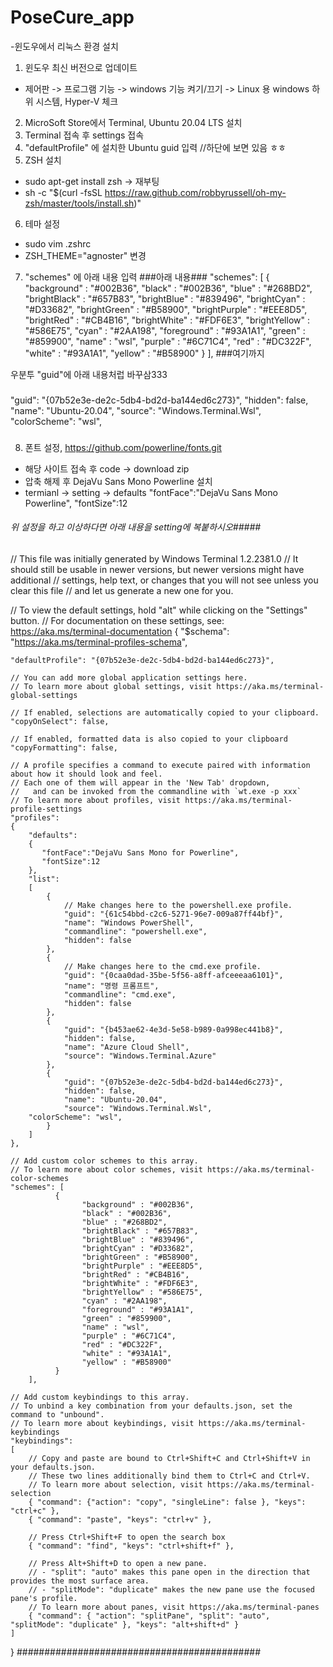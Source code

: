 
# PoseCure_app

-윈도우에서 리눅스 환경 설치

1. 윈도우 최신 버전으로 업데이트
 - 제어판 -> 프로그램 기능 -> windows 기능 켜기/끄기 -> Linux 용 windows 하위 시스템, Hyper-V 체크
2. MicroSoft Store에서 Terminal, Ubuntu 20.04 LTS 설치
3. Terminal 접속 후 settings 접속
4. "defaultProfile" 에 설치한 Ubuntu guid 입력 //하단에 보면 있음 ㅎㅎ
5. ZSH 설치
 - sudo apt-get install zsh -> 재부팅
 - sh -c "$(curl -fsSL https://raw.github.com/robbyrussell/oh-my-zsh/master/tools/install.sh)"
6. 테마 설정
 - sudo vim .zshrc
 - ZSH_THEME="agnoster" 변경
7. "schemes" 에 아래 내용 입력
###아래 내용###
"schemes": [
        {
             "background" : "#002B36",
             "black" : "#002B36",
             "blue" : "#268BD2",
             "brightBlack" : "#657B83",
             "brightBlue" : "#839496",
             "brightCyan" : "#D33682",
             "brightGreen" : "#B58900",
             "brightPurple" : "#EEE8D5",
             "brightRed" : "#CB4B16",
             "brightWhite" : "#FDF6E3",
             "brightYellow" : "#586E75",
             "cyan" : "#2AA198",
             "foreground" : "#93A1A1",
             "green" : "#859900",
             "name" : "wsl",
             "purple" : "#6C71C4",
             "red" : "#DC322F",
             "white" : "#93A1A1",
             "yellow" : "#B58900"
        }
    ],
###여기까지

우분투 "guid"에 아래 내용처럽 바꾸삼333
###
"guid": "{07b52e3e-de2c-5db4-bd2d-ba144ed6c273}",
                "hidden": false,
                "name": "Ubuntu-20.04",
                "source": "Windows.Terminal.Wsl",
	    "colorScheme": "wsl",
###

8. 폰트 설정, https://github.com/powerline/fonts.git
 - 해당 사이트 접속 후 code -> download zip
 - 압축 해제 후 DejaVu Sans Mono Powerline 설치
 - termianl -> setting -> defaults
           "fontFace":"DejaVu Sans Mono Powerline",
           "fontSize":12
           
###### 위 설정을 하고 이상하다면 아래 내용을 setting에 복붙하시오#####
// This file was initially generated by Windows Terminal 1.2.2381.0
// It should still be usable in newer versions, but newer versions might have additional
// settings, help text, or changes that you will not see unless you clear this file
// and let us generate a new one for you.

// To view the default settings, hold "alt" while clicking on the "Settings" button.
// For documentation on these settings, see: https://aka.ms/terminal-documentation
{
    "$schema": "https://aka.ms/terminal-profiles-schema",

    "defaultProfile": "{07b52e3e-de2c-5db4-bd2d-ba144ed6c273}",

    // You can add more global application settings here.
    // To learn more about global settings, visit https://aka.ms/terminal-global-settings

    // If enabled, selections are automatically copied to your clipboard.
    "copyOnSelect": false,

    // If enabled, formatted data is also copied to your clipboard
    "copyFormatting": false,

    // A profile specifies a command to execute paired with information about how it should look and feel.
    // Each one of them will appear in the 'New Tab' dropdown,
    //   and can be invoked from the commandline with `wt.exe -p xxx`
    // To learn more about profiles, visit https://aka.ms/terminal-profile-settings
    "profiles":
    {
        "defaults":
        {
           "fontFace":"DejaVu Sans Mono for Powerline",
           "fontSize":12
        },
        "list":
        [
            {
                // Make changes here to the powershell.exe profile.
                "guid": "{61c54bbd-c2c6-5271-96e7-009a87ff44bf}",
                "name": "Windows PowerShell",
                "commandline": "powershell.exe",
                "hidden": false
            },
            {
                // Make changes here to the cmd.exe profile.
                "guid": "{0caa0dad-35be-5f56-a8ff-afceeeaa6101}",
                "name": "명령 프롬프트",
                "commandline": "cmd.exe",
                "hidden": false
            },
            {
                "guid": "{b453ae62-4e3d-5e58-b989-0a998ec441b8}",
                "hidden": false,
                "name": "Azure Cloud Shell",
                "source": "Windows.Terminal.Azure"
            },
            {
                "guid": "{07b52e3e-de2c-5db4-bd2d-ba144ed6c273}",
                "hidden": false,
                "name": "Ubuntu-20.04",
                "source": "Windows.Terminal.Wsl",
	    "colorScheme": "wsl",
            }
        ]
    },

    // Add custom color schemes to this array.
    // To learn more about color schemes, visit https://aka.ms/terminal-color-schemes
    "schemes": [
              {
                    "background" : "#002B36",
                    "black" : "#002B36",
                    "blue" : "#268BD2",
                    "brightBlack" : "#657B83",
                    "brightBlue" : "#839496",
                    "brightCyan" : "#D33682",
                    "brightGreen" : "#B58900",
                    "brightPurple" : "#EEE8D5",
                    "brightRed" : "#CB4B16",
                    "brightWhite" : "#FDF6E3",
                    "brightYellow" : "#586E75",
                    "cyan" : "#2AA198",
                    "foreground" : "#93A1A1",
                    "green" : "#859900",
                    "name" : "wsl",
                    "purple" : "#6C71C4",
                    "red" : "#DC322F",
                    "white" : "#93A1A1",
                    "yellow" : "#B58900"
              }
        ],

    // Add custom keybindings to this array.
    // To unbind a key combination from your defaults.json, set the command to "unbound".
    // To learn more about keybindings, visit https://aka.ms/terminal-keybindings
    "keybindings":
    [
        // Copy and paste are bound to Ctrl+Shift+C and Ctrl+Shift+V in your defaults.json.
        // These two lines additionally bind them to Ctrl+C and Ctrl+V.
        // To learn more about selection, visit https://aka.ms/terminal-selection
        { "command": {"action": "copy", "singleLine": false }, "keys": "ctrl+c" },
        { "command": "paste", "keys": "ctrl+v" },

        // Press Ctrl+Shift+F to open the search box
        { "command": "find", "keys": "ctrl+shift+f" },

        // Press Alt+Shift+D to open a new pane.
        // - "split": "auto" makes this pane open in the direction that provides the most surface area.
        // - "splitMode": "duplicate" makes the new pane use the focused pane's profile.
        // To learn more about panes, visit https://aka.ms/terminal-panes
        { "command": { "action": "splitPane", "split": "auto", "splitMode": "duplicate" }, "keys": "alt+shift+d" }
    ]
}
############################################
